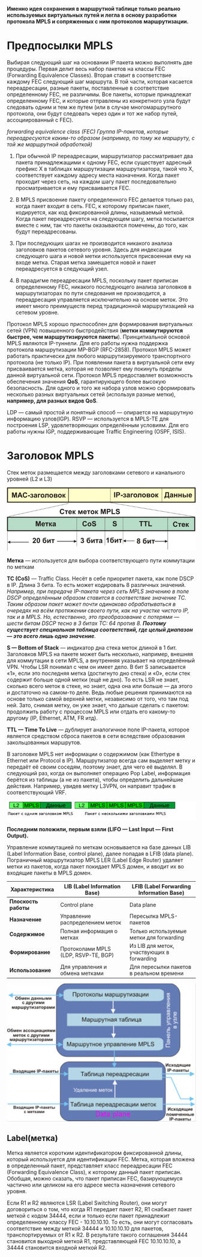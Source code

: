  
 
**Именно идея сохранения в маршрутной таблице только реально используемых виртуальных путей и легла в основу разработки протокола MPLS и сопряженных с ним протоколов маршрутизации.**


# Предпосылки MPLS 

Выбирая следующий шаг на основании IP пакета можно выполнять две процедуры. Первая делит весь набор пакетов на классы FEC (Forwarding Equivalence Classes). Вторая ставит в соответствие каждому FEC следующий шаг маршрута. В той части, которая касается переадресации, разные пакеты, поставленные в соответствие определенному FEC, не различимы. Все пакеты, которые принадлежат определенному FEC, и которые отправлены из конкретного узла будут следовать одним и тем же путем (или в случае многомаршрутного протокола, они будут следовать через один и тот же набор путей, ассоциированный с FEC).

*forwarding equivalence class (FEC)	Группа IP-пакетов, которые переадресуются каким-то образом (например, по тому же маршруту, с той же маршрутной обработкой)*

1. При обычной IP переадресации, маршрутизатор рассматривает два пакета принадлежащими к одному FEC, если существует адресный префикс X в таблицах маршрутизации маршрутизатора, такой что Х, соответствует каждому адресу места назначения. Когда пакет проходит через сеть, на каждом шагу пакет последовательно просматривается и ему присваивается FEC.

2. В MPLS присвоение пакету определенного FEC делается только раз, когда пакет входит в сеть. FEC, к которому приписан пакет, кодируется, как код фиксированной длины, называемый меткой. Когда пакет переадресуется на следующем шагу, метка посылается вместе с ним, так что пакеты оказываются помечены, до того, как будут переадресованы.

3. При последующих шагах не производится никакого анализа заголовков пакетов сетевого уровня. Здесь для индексации следующего шага и новой метки используется присвоенная ему на входе метка. Старая метка замещается новой и пакет переадресуется в следующий узел.

4. В парадигме переадресации MPLS, поскольку пакет приписан определенному FEC, никакого последующего анализа заголовков в маршрутизаторах по пути следования не производится, а переадресация управляется исключительно на основе меток. Это имеет много преимуществ перед традиционной маршрутизацией на сетевом уровне.

Протокол MPLS хорошо приспособлен для формирования виртуальных сетей (VPN) повышенного быстродействия (**метки коммутируются быстрее, чем маршрутизируются пакеты**). Принципиальной основой MPLS являются IP-туннели. Для его работы нужна поддержка протокола маршрутизации MP-BGP (RFC-2858). Протокол MPLS может работать практически для любого маршрутизируемого транспортного протокола (не только IP). При появлении пакета в виртуальной сети ему присваивается метка, которая не позволяет ему покинуть пределы данной виртуальной сети. Протокол MPLS предоставляет возможность обеспечения значения **QoS**, гарантирующего более высокую безопасность.  Для одного и того же набора узлов можно сформировать несколько разных виртуальных сетей (используя разные метки), **например, для разных видов QoS**. 

LDP — самый простой и понятный способ — опирается на маршрутную информацию узлов(IGP).
RSVP — используется в MPLS-TE для построения LSP, удовлетворяющих определённым условиям. Для его работы нужны IGP, поддерживающие Traffic Engineering (OSPF, ISIS).

# Заголовок MPLS 
Cтек меток размещается между заголовками сетевого и канального уровней (L2 и L3)

![mpls label](mpls_label.jpg)

**Метка** — используется для выбора соответствующего пути коммутации по меткам


**TC (CoS)**  — Traffic Class. Несёт в себе приоритет пакета, как поле DSCP в IP.
Длина 3 бита. То есть может кодировать 8 различных значений.
*Например, при передаче IP-пакета через сеть MPLS значению в поле DSCP определённым образом ставится в соответствие значение TC. Таким образом пакет может почти одинаково обрабатываться в очередях на всём протяжении своего пути, как на участке чистого IP, так и в MPLS.*
*Но, естественно, это преобразование с потерями — шести битам DSCP тесно в 3 битах TC: 64 против 8. ***Поэтому существует специальная таблица соответствий, где целый диапазон — это всего лишь одно значение***.*


**S — Bottom of Stack** — индикатор дна стека меток длиной в 1 бит. Заголовков MPLS на пакете может быть несколько, например, внешняя для коммутации в сети MPLS, а внутренняя указывает на определённый VPN. Чтобы LSR понимал с чем он имеет дело. В бит S записывается «1», если это последняя метка (достигнуто дно стека) и «0», если стек содержит больше одной метки (ещё не дно). То есть LSR не знает, сколько всего меток в стеке, но знает, одна она или больше — да этого и достаточно на самом-то деле. Ведь любые решения принимаются на основе только самой верхней метки, независимо от того, что там под ней. Зато, снимая метку, он уже знает, что дальше сделать с пакетом: продолжить работу с процессом MPLS или отдать его какому-то другому (IP, Ethernet, ATM, FR итд).

**TTL — Time To Live** — дублирует аналогичное поле IP-пакета, которое является средством сброса пакетов в сети вследствие образования закольцованных маршрутов.

В заголовке MPLS нет информации о содержимом (как Ethertype в Ethernet или Protocol в IP). Маршрутизатор всегда сам выделяет метку и передаёт её своим соседям, поэтому знает, для чего её выделял. В следующий раз, когда он выполняет операцию Pop Label, информация берётся из таблицы (а не из пакета), чтобы определить дальнейшие действия. Например, увидев метку L3VPN, он направит трафик в соответствующий VRF.

![mpls lables](mpls_lables.png)

**Последним положили, первым взяли (LIFO — Last Input — First Output).**




Управление коммутацией по меткам основывается на базе данных LIB (Label Information Base, control plane), далее попадая в LFIB (data plane). Пограничный маршрутизатор MPLS LER (Label Edge Router) удаляет метки из пакетов, когда пакет покидает MPLS домен, и вводит их во входящие пакеты в MPLS домен.

| **Характеристика**      | **LIB (Label Information Base)**         | **LFIB (Label Forwarding Information Base)** |
|--------------------------|------------------------------------------|----------------------------------------------|
| **Плоскость работы**    | Control plane                           | Data plane                                   |
| **Назначение**          | Управление распределением меток         | Пересылка MPLS-пакетов                      |
| **Содержимое**          | Полная информация о метках              | Только используемые метки для forwarding    |
| **Формирование**        | Протоколами MPLS (LDP, RSVP-TE, BGP)    | Из LIB для меток, участвующих в forwarding  |
| **Использование**       | Для управления и обмена метками         | Для пересылки пакетов в реальном времени    |


![mpls planes](mpls_plane.png)




## Label(метка)
Метка является коротким идентификатором фиксированной длины, который используется для идентификации FEC. Метка, которая вложена в определенный пакет, представляет класс переадресации FEC (Forwarding Equivalence Class), к которому данный пакет приписан. Обобщая, можно сказать, что пакет приписан FEC, базирующемуся частично или целиком на его адресе места назначения сетевого уровня. 


Если R1 и R2 являются LSR (Label Switching Router), они могут договориться о том, что когда R1 передает пакет R2, R1 снабжает пакет меткой с кодом 34444, если и только если пакет принадлежит определенному классу FEC - 10.10.10.10. То есть, они могут согласовать соответствие между меткой 34444 и 10.10.10.10 для пакетов, транспортируемых от R1 к R2. В результате такого соглашения 34444 становится выходной меткой R1, представляющей FEC 10.10.10.10, а 34444 становится входной меткой R2.